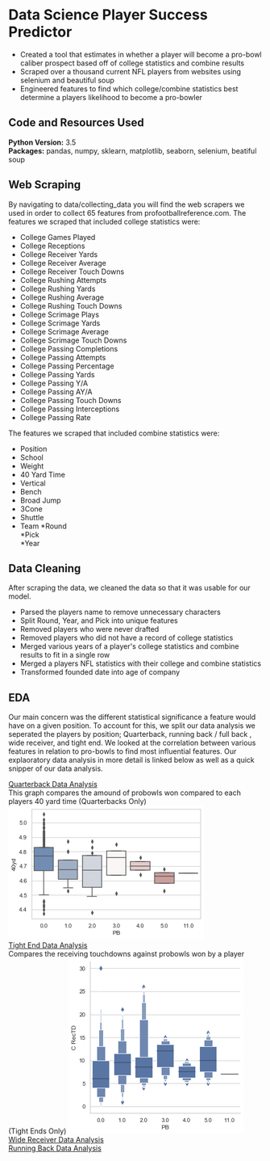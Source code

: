 # Data Science Player Success Predictor
* Created a tool that estimates in whether a player will become a pro-bowl caliber prospect based off of college statistics and combine results
* Scraped over a thousand current NFL players from websites using selenium and beautiful soup
* Engineered features to find which college/combine statistics best determine a players likelihood to become a pro-bowler

## Code and Resources Used
**Python Version:** 3.5  
**Packages:** pandas, numpy, sklearn, matplotlib, seaborn, selenium, beatiful soup
## Web Scraping
By navigating to data/collecting_data you will find the web scrapers we used in order to collect 65 features from profootballreference.com. The features we scraped that included college statistics were:
* College Games Played	
* College Receptions	
* College Receiver Yards	
* College Receiver Average	
* College Receiver Touch Downs	
* College Rushing Attempts	
* College Rushing Yards	
* College Rushing Average	
* College Rushing Touch Downs	
* College Scrimage Plays	
* College Scrimage Yards	
* College Scrimage Average	
* College Scrimage Touch Downs		
* College Passing Completions	
* College Passing Attempts	
* College Passing Percentage	
* College Passing Yards	
* College Passing Y/A	
* College Passing AY/A	
* College Passing Touch Downs	
* College Passing Interceptions	
* College Passing Rate

The features we scraped that included combine statistics were:
* Position
* School	
* Weight	
* 40 Yard Time 
* Vertical	
* Bench	
* Broad Jump	
* 3Cone	
* Shuttle	
* Team
*Round	
*Pick	
*Year

## Data Cleaning
After scraping the data, we cleaned the data so that it was usable for our model.

*	Parsed the players name to remove unnecessary characters
*	Split Round, Year, and Pick into unique features 
*	Removed players who were never drafted
* Removed players who did not have a record of college statistics	 
*	Merged various years of a player's college statistics and combine results to fit in a single row
*	Merged a players NFL statistics with their college and combine statistics 
*	Transformed founded date into age of company 

## EDA
Our main concern was the different statistical significance a feature would have on a given position. To account for this, we split our data analysis we seperated the players by position; Quarterback, running back / full back , wide receiver, and tight end. We looked at the correlation between various features in relation to pro-bowls to find most influential features. Our explaoratory data analysis in more detail is linked below as well as a quick snipper of our data analysis.

[Quarterback Data Analysis](https://github.com/DataScience-Proj-MH/NFL_Success/blob/master/Quarterback%20analysis.ipynb) <br>
This graph compares the amound of probowls won compared to each players 40 yard time (Quarterbacks Only) 
![40 Yard chart](images/40yd.png) <br>
[Tight End Data Analysis](https://github.com/DataScience-Proj-MH/NFL_Success/blob/master/TE_analysis.ipynb) <br>
Compares the receiving touchdowns against probowls won by a player (Tight Ends Only)
![recTD](images/grapph.png) <br>
[Wide Receiver Data Analysis](google.com) <br>
[Running Back Data Analysis](google.com) <br>
